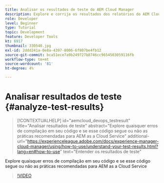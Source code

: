 ```yaml
---
title: Analisar os resultados de teste do AEM Cloud Manager
description: Explore e corrija os resultados dos relatórios do AEM Cloud Manager
role: Developer
level: Beginner
type: Tutorial
topic: Development
feature: Developer Tools
kt: 6917
thumbnail: 330540.jpg
exl-id: 2ddd241a-0e8a-4397-8006-6f807be4fb12
source-git-commit: bca51ece7a9b249727b8746cc9654503059116fb
workflow-type: tm+mt
source-wordcount: '81'
ht-degree: 4%

---
```


# Analisar resultados de teste {#analyze-test-results}

>[!CONTEXTUALHELP]
>id="aemcloud_devops_testresult"
>title="Analisar resultados de teste"
>abstract="Explore quaisquer erros de compilação em seu código e se esse código segue ou não as práticas recomendadas para AEM as a Cloud Service"
>additional-url="https://experienceleague.adobe.com/docs/experience-manager-cloud-manager/using/how-to-use/understand-your-test-results.html?lang=en#how-to-use" text="Entender os resultados de teste"

Explore quaisquer erros de compilação em seu código e se esse código segue ou não as práticas recomendadas para AEM as a Cloud Service

>[!VIDEO](https://video.tv.adobe.com/v/330540/?quality=12&learn=on)
